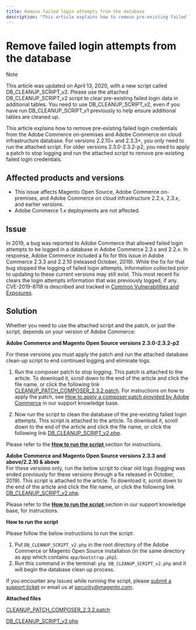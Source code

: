 ```yaml
---
title: Remove failed login attempts from the database
description: "This article explains how to remove pre-existing failed login credentials from the Adobe Commerce on-premises and Adobe Commerce on cloud infrastructure database. For versions 2.2.10+ and 2.3.3+, you only need to run the attached script. For older versions 2.3.0-2.3.2-p2, you need to apply a patch to stop logging and run the attached script to remove pre-existing failed login credentials."
---
```


# Remove failed login attempts from the database

>[!NOTE]
>
>This article was updated on April 13, 2020, with a new script called DB\_CLEANUP\_SCRIPT\_v2. Please use the attached DB\_CLEANUP\_SCRIPT\_v2 script to clear pre-existing failed login data in additional tables. You need to use DB\_CLEANUP\_SCRIPT\_v2, even if you have run DB\_CLEANUP\_SCRIPT\_v1 previously to help ensure additional tables are cleaned up.

This article explains how to remove pre-existing failed login credentials from the Adobe Commerce on-premises and Adobe Commerce on cloud infrastructure database. For versions 2.2.10+ and 2.3.3+, you only need to run the attached script. For older versions 2.3.0-2.3.2-p2, you need to apply a patch to stop logging and run the attached script to remove pre-existing failed login credentials.

## **Affected products and versions**

* This issue affects Magento Open Source, Adobe Commerce on-premises, and Adobe Commerce on cloud infrastructure 2.2.x, 2.3.x, and earlier versions.
* Adobe Commerce 1.x deployments are not affected.

## Issue

In 2019, a bug was reported to Adobe Commerce that allowed failed login attempts to be logged in a database in Adobe Commerce 2.3.x and 2.2.x. In response, Adobe Commerce included a fix for this issue in Adobe Commerce 2.3.3 and 2.2.10 (released October, 2019). While the fix for that bug stopped the logging of failed login attempts, information collected prior to updating to these current versions may still exist. This most recent fix clears the login attempts information that was previously logged, if any.   CVE-2019-8118 is described and tracked in [Common Vulnerabilities and Exposures](https://cve.mitre.org/cgi-bin/cvename.cgi?name=CVE-2019-8118).

## Solution

Whether you need to use the attached script and the patch, or just the script, depends on your version of Adobe Commerce:

 **Adobe Commerce and Magento Open Source versions 2.3.0-2.3.2-p2**

For these versions you must apply the patch and run the attached database clean-up script to end continued logging and eliminate logs.

1. Run the composer patch to stop logging. This patch is attached to the article. To download it, scroll down to the end of the article and click the file name, or click the following link [CLEANUP\_PATCH\_COMPOSER\_2.3.2.patch](assets/CLEANUP_PATCH_COMPOSER_2.3.2.patch.zip). For instructions on how to apply the patch, see [How to apply a composer patch provided by Adobe Commerce](https://support.magento.com/hc/en-us/articles/360028367731) in our support knowledge base.

1. Now run the script to clean the database of the pre-existing failed login attempts. This script is attached to the article. To download it, scroll down to the end of the article and click the file name, or click the following link [DB\_CLEANUP\_SCRIPT\_v2.php](assets/DB_CLEANUP_SCRIPT_v2.php.zip).

Please refer to the [ **How to run the script** ](https://support.magento.com/hc/en-us/articles/360040209352#run_script) section for instructions.

 **Adobe Commerce and Magento Open Source versions 2.3.3 and above/2.2.10 & above**<br>
For these versions only, run the below script to clear old logs (logging was ended previously for these versions through a fix released in October, 2019). This script is attached to the article. To download it, scroll down to the end of the article and click the file name, or click the following link [DB\_CLEANUP\_SCRIPT\_v2.php](assets/DB_CLEANUP_SCRIPT_v2.php.zip).

Please refer to the [ **How to run the script** ](https://support.magento.com/hc/en-us/articles/360040209352#run_script) section in our support knowledge base, for instructions.

 **How to run the script**

Please follow the below instructions to run the script:

1. Put `DB_CLEANUP_SCRIPT_v2.php` in the root directory of the Adobe Commerce or Magento Open Source installation (in the same directory as app which contains `app/bootstrap.php`).
1. Run this command in the terminal: `php DB_CLEANUP_SCRIPT_v2.php` and it will begin the database clean up process.

If you encounter any issues while running the script, please [submit a support ticket](/help/help-center-guide/help-center/magento-help-center-user-guide.md#submit-ticket) or email us at [security@magento.com](mailto:security@magento.com).

 **Attached files**

[CLEANUP\_PATCH\_COMPOSER\_2.3.2.patch](assets/CLEANUP_PATCH_COMPOSER_2.3.2.patch.zip)

[DB\_CLEANUP\_SCRIPT\_v2.php](assets/DB_CLEANUP_SCRIPT_v2.php.zip)